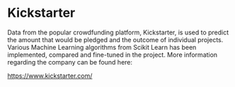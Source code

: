 # Kickstarter
Data from the popular crowdfunding platform, Kickstarter, is used to predict the amount that would be pledged and the outcome of individual projects. Various Machine Learning algorithms from Scikit Learn has been implemented, compared and fine-tuned in the project. More information regarding the company can be found here:

https://www.kickstarter.com/
